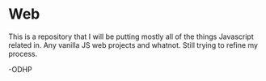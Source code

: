# Web


This is a repository that I will be putting mostly all of the things Javascript related in. Any vanilla JS web projects and whatnot. Still trying to refine my process.

-ODHP